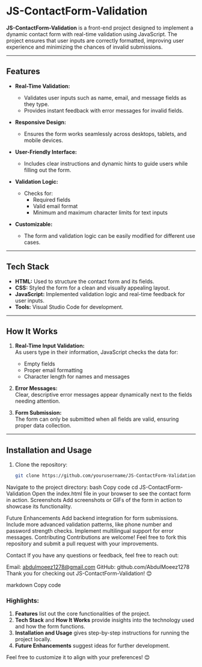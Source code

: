 # JS-ContactForm-Validation

**JS-ContactForm-Validation** is a front-end project designed to implement a dynamic contact form with real-time validation using JavaScript. The project ensures that user inputs are correctly formatted, improving user experience and minimizing the chances of invalid submissions.

---

## Features
- **Real-Time Validation:** 
  - Validates user inputs such as name, email, and message fields as they type.
  - Provides instant feedback with error messages for invalid fields.
  
- **Responsive Design:** 
  - Ensures the form works seamlessly across desktops, tablets, and mobile devices.

- **User-Friendly Interface:** 
  - Includes clear instructions and dynamic hints to guide users while filling out the form.

- **Validation Logic:** 
  - Checks for:
    - Required fields
    - Valid email format
    - Minimum and maximum character limits for text inputs  

- **Customizable:** 
  - The form and validation logic can be easily modified for different use cases.  

---

## Tech Stack
- **HTML:** Used to structure the contact form and its fields.
- **CSS:** Styled the form for a clean and visually appealing layout.
- **JavaScript:** Implemented validation logic and real-time feedback for user inputs.
- **Tools:** Visual Studio Code for development.

---

## How It Works
1. **Real-Time Input Validation:**  
   As users type in their information, JavaScript checks the data for:
   - Empty fields
   - Proper email formatting
   - Character length for names and messages  

2. **Error Messages:**  
   Clear, descriptive error messages appear dynamically next to the fields needing attention.

3. **Form Submission:**  
   The form can only be submitted when all fields are valid, ensuring proper data collection.

---

## Installation and Usage
1. Clone the repository:  
   ```bash
   git clone https://github.com/yourusername/JS-ContactForm-Validation.git
Navigate to the project directory:
bash
Copy code
cd JS-ContactForm-Validation
Open the index.html file in your browser to see the contact form in action.
Screenshots
Add screenshots or GIFs of the form in action to showcase its functionality.

Future Enhancements
Add backend integration for form submissions.
Include more advanced validation patterns, like phone number and password strength checks.
Implement multilingual support for error messages.
Contributing
Contributions are welcome! Feel free to fork this repository and submit a pull request with your improvements.

Contact
If you have any questions or feedback, feel free to reach out:

Email: abdulmoeez1278@gmail.com
GitHub: github.com/AbdulMoeez1278
Thank you for checking out JS-ContactForm-Validation! 😊

markdown
Copy code

### Highlights:  
1. **Features** list out the core functionalities of the project.  
2. **Tech Stack** and **How It Works** provide insights into the technology used and how the form functions.  
3. **Installation and Usage** gives step-by-step instructions for running the project locally.  
4. **Future Enhancements** suggest ideas for further development.  

Feel free to customize it to align with your preferences! 😊


